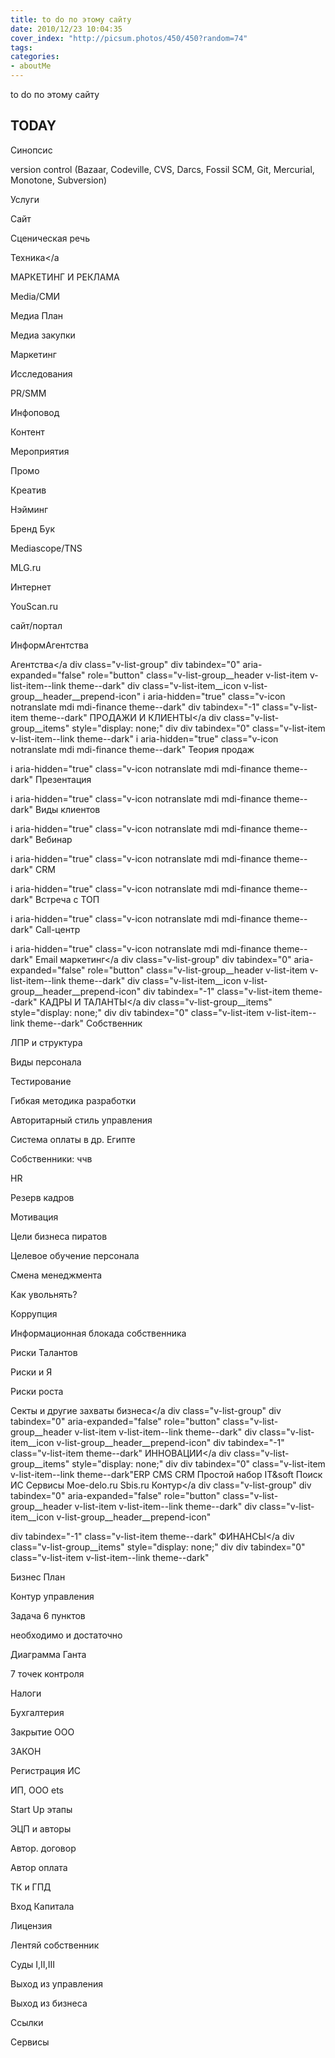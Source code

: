 ```yaml
---
title: to do по этому сайту
date: 2010/12/23 10:04:35
cover_index: "http://picsum.photos/450/450?random=74"
tags:
categories:
- aboutMe
---
```


to do по этому сайту

<!-- more -->

## TODAY

Синопсис

version control (Bazaar, Codeville, CVS, Darcs, Fossil SCM, Git, Mercurial, Monotone, Subversion)

Услуги

Сайт

Сценическая речь

Техника</a

МАРКЕТИНГ И РЕКЛАМА

Media/СМИ

Медиа План

Медиа закупки

Маркетинг

Исследования

PR/SMM

Инфоповод

Контент

Мероприятия

Промо

Креатив

Нэйминг

Бренд  Бук

Mediascope/TNS

MLG.ru

Интернет

YouScan.ru

сайт/портал

ИнформАгентства

Агентства</a
 div class="v-list-group"
 div tabindex="0" aria-expanded="false" role="button" class="v-list-group__header v-list-item v-list-item--link theme--dark"
 div class="v-list-item__icon v-list-group__header__prepend-icon"
 i aria-hidden="true" class="v-icon notranslate mdi mdi-finance theme--dark"
 div tabindex="-1" class="v-list-item theme--dark"
ПРОДАЖИ И КЛИЕНТЫ</a
 div class="v-list-group__items" style="display: none;"
 div
 div tabindex="0" class="v-list-item v-list-item--link theme--dark"
 i aria-hidden="true" class="v-icon notranslate mdi mdi-finance theme--dark"
Теория продаж

 i aria-hidden="true" class="v-icon notranslate mdi mdi-finance theme--dark"
Презентация

 i aria-hidden="true" class="v-icon notranslate mdi mdi-finance theme--dark"
Виды  клиентов

 i aria-hidden="true" class="v-icon notranslate mdi mdi-finance theme--dark"
Вебинар

 i aria-hidden="true" class="v-icon notranslate mdi mdi-finance theme--dark"
CRM

 i aria-hidden="true" class="v-icon notranslate mdi mdi-finance theme--dark"
Встреча с ТОП

 i aria-hidden="true" class="v-icon notranslate mdi mdi-finance theme--dark"
Call-центр

 i aria-hidden="true" class="v-icon notranslate mdi mdi-finance theme--dark"
Email маркетинг</a
 div class="v-list-group"
 div tabindex="0" aria-expanded="false" role="button" class="v-list-group__header v-list-item v-list-item--link theme--dark"
 div class="v-list-item__icon v-list-group__header__prepend-icon"
 div tabindex="-1" class="v-list-item theme--dark"
КАДРЫ И ТАЛАНТЫ</a
 div class="v-list-group__items" style="display: none;"
 div
 div tabindex="0" class="v-list-item v-list-item--link theme--dark"
Собственник

ЛПР и структура

Виды  персонала

Тестирование

Гибкая  методика разработки

Авторитарный  стиль управления

Система оплаты  в др. Египте

Собственники: ччв

HR

Резерв кадров

Мотивация

Цели бизнеса пиратов

Целевое обучение персонала

Смена менеджмента

Как увольнять?

Коррупция

Информационная блокада собственника

Риски Талантов

Риски и Я

Риски роста

Секты и другие захваты бизнеса</a
 div class="v-list-group"
 div tabindex="0" aria-expanded="false" role="button" class="v-list-group__header v-list-item v-list-item--link theme--dark"
 div class="v-list-item__icon v-list-group__header__prepend-icon" div tabindex="-1" class="v-list-item theme--dark"
ИННОВАЦИИ</a
 div class="v-list-group__items" style="display: none;"
 div
 div tabindex="0" class="v-list-item v-list-item--link theme--dark"ERP
CMS
CRM
Простой набор IT&amp;soft
Поиск ИС
Сервисы
Moe-delo.ru
Sbis.ru
Контур</a
 div class="v-list-group"
 div tabindex="0" aria-expanded="false" role="button" class="v-list-group__header v-list-item v-list-item--link theme--dark"
 div class="v-list-item__icon v-list-group__header__prepend-icon"

  div tabindex="-1" class="v-list-item theme--dark"
ФИНАНСЫ</a
 div class="v-list-group__items" style="display: none;"
 div
 div tabindex="0" class="v-list-item v-list-item--link theme--dark"

 Бизнес План


 Контур управления


 Задача 6 пунктов


 необходимо и достаточно


 Диаграмма Ганта


 7 точек контроля


 Налоги


 Бухгалтерия


 Закрытие ООО
 
ЗАКОН

 Регистрация ИС

 ИП, ООО ets

 Start Up этапы

 ЭЦП и авторы

 Автор. договор

 Автор оплата

 ТК и ГПД

 Вход Капитала

 Лицензия

 Лентяй собственник

 Суды I,II,III

 Выход из управления

 Выход из бизнеса


Ссылки

Сервисы
